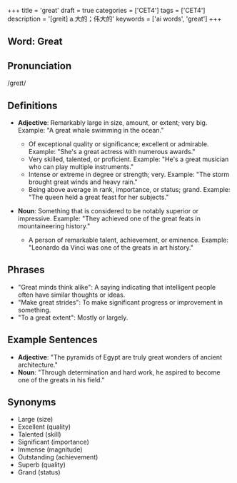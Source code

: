 +++
title = 'great'
draft = true
categories = ['CET4']
tags = ['CET4']
description = '[greit] a.大的；伟大的'
keywords = ['ai words', 'great']
+++

## Word: Great

## Pronunciation
/ɡreɪt/

## Definitions
- **Adjective**: Remarkably large in size, amount, or extent; very big. Example: "A great whale swimming in the ocean."
  - Of exceptional quality or significance; excellent or admirable. Example: "She's a great actress with numerous awards."
  - Very skilled, talented, or proficient. Example: "He's a great musician who can play multiple instruments."
  - Intense or extreme in degree or strength; very. Example: "The storm brought great winds and heavy rain."
  - Being above average in rank, importance, or status; grand. Example: "The queen held a great feast for her subjects."
  
- **Noun**: Something that is considered to be notably superior or impressive. Example: "They achieved one of the great feats in mountaineering history."
  - A person of remarkable talent, achievement, or eminence. Example: "Leonardo da Vinci was one of the greats in art history."

## Phrases
- "Great minds think alike": A saying indicating that intelligent people often have similar thoughts or ideas.
- "Make great strides": To make significant progress or improvement in something.
- "To a great extent": Mostly or largely.

## Example Sentences
- **Adjective**: "The pyramids of Egypt are truly great wonders of ancient architecture."
- **Noun**: "Through determination and hard work, he aspired to become one of the greats in his field."

## Synonyms
- Large (size)
- Excellent (quality)
- Talented (skill)
- Significant (importance)
- Immense (magnitude)
- Outstanding (achievement)
- Superb (quality)
- Grand (status)
